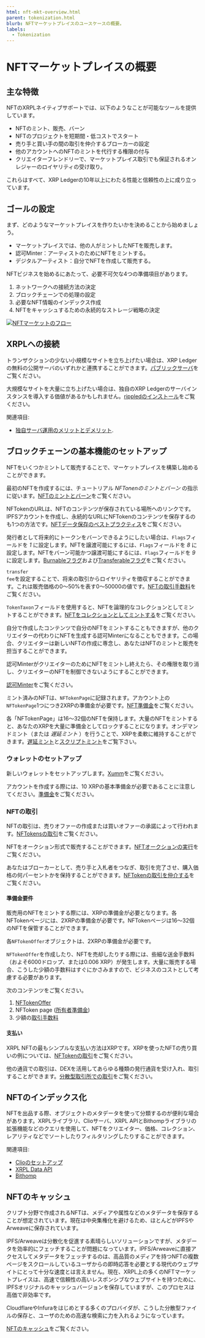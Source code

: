```yaml
---
html: nft-mkt-overview.html
parent: tokenization.html
blurb: NFTマーケットプレイスのユースケースの概要。
labels:
  - Tokenization
---
```

# NFTマーケットプレイスの概要


## 主な特徴

NFTのXRPLネイティブサポートでは、以下のようなことが可能なツールを提供しています。

- NFTのミント、販売、バーン
- NFTのプロジェクトを短期間・低コストでスタート
- 売り手と買い手の間の取引を仲介するブローカーの設定
- 他のアカウントへのNFTのミントを代行する権限の付与
- クリエイターフレンドリーで、マーケットプレイス取引でも保証されるオンレジャーのロイヤリティの受け取り。

これらはすべて、XRP Ledgerの10年以上にわたる性能と信頼性の上に成り立っています。

## ゴールの設定

まず、どのようなマーケットプレイスを作りたいかを決めることから始めましょう。

- マーケットプレイスでは、他の人がミントしたNFTを販売します。
- 認可Minter：アーティストのためにNFTをミントする。
- デジタルアーティスト：自分でNFTを作成して販売する。

NFTビジネスを始めるにあたって、必要不可欠な4つの準備項目があります。

1. ネットワークへの接続方法の決定
2. ブロックチェーンでの処理の設定
3. 必要なNFT情報のインデックス作成
4. NFTをキャッシュするための永続的なストレージ戦略の決定

[![NFTマーケットのフロー](img/nft-mkt-overview.png "NFTマーケットのフロー")](img/nft-mkt-overview.png)

## XRPLへの接続

トランザクションの少ない小規模なサイトを立ち上げたい場合は、XRP Ledgerの無料の公開サーバのいずれかと連携することができます。[パブリックサーバ](public-servers.html)をご覧ください。

大規模なサイトを大量に立ち上げたい場合は、独自のXRP Ledgerのサーバインスタンスを導入する価値があるかもしれません。[rippledのインストール](install-rippled.html)をご覧ください。

関連項目:

* [独自サーバ運用のメリットとデメリット](networks-and-servers.html#reasons-to-run-your-own-server).

## ブロックチェーンの基本機能のセットアップ

NFTをいくつかミントして販売することで、マーケットプレイスを構築し始めることができます。

最初のNFTを作成するには、チュートリアル _NFTonenのミントとバーン_ の指示に従います。[NFTのミントとバーン](mint-and-burn-nfts-using-javascript.html)をご覧ください。

NFTokenのURLは、NFTのコンテンツが保存されている場所へのリンクです。IPFSアカウントを作成し、永続的なURLにNFTokenのコンテンツを保存するのも1つの方法です。[NFTデータ保存のベストプラクティス](https://docs.ipfs.io/how-to/best-practices-for-nft-data)をご覧ください。

発行者として将来的にトークンをバーンできるようにしたい場合は、`Flags`フィールドを _1_ に設定します。NFTを譲渡可能にするには、`Flags`フィールドを _8_ に設定します。NFTをバーン可能かつ譲渡可能にするには、`Flags`フィールドを _9_ に設定します。[Burnableフラグ](nftoken.html#nftoken-flags)および[Transferableフラグ](nftoken.html#nftoken-flags)をご覧ください。

<code>transfer fee</code>を設定することで、将来の取引からロイヤリティを徴収することができます。これは販売価格の0～50%を表す0～50000の値です。[NFTの取引手数料](nftoken.html#transferfee)をご覧ください。

`TokenTaxon`フィールドを使用すると、NFTを論理的なコレクションとしてミントすることができます。[NFTをコレクションとしてミントする](nft-collections.html)をご覧ください。

自分で作成したコンテンツで自分のNFTをミントすることもできますが、他のクリエイターの代わりにNFTを生成する認可Minterになることもできます。この場合、クリエイターは新しいNFTの作成に専念し、あなたはNFTのミントと販売を担当することができます。

認可MinterがクリエイターのためにNFTをミントし終えたら、その権限を取り消し、クリエイターのNFTを制御できないようにすることができます。

[認可Minter](nftoken-authorized-minting.html)をご覧ください。

ミント済みのNFTは、`NFTokenPage`に記録されます。アカウント上の`NFTokenPage`1つにつき2XRPの準備金が必要です。[NFT準備金](nft-reserve-requirements.html)をご覧ください。

各「NFTokenPage」は16～32個のNFTを保持します。大量のNFTをミントすると、あなたのXRPを大量に準備金としてロックすることになります。オンデマンドミント（または _遅延ミント_ ）を行うことで、XRPを柔軟に維持することができます。[遅延ミント](nftoken-batch-minting.html#mint-on-demand-lazy-minting)と[スクリプトミント](nftoken-batch-minting.html#scripted-minting)をご覧下さい。


### ウォレットのセットアップ

新しいウォレットをセットアップします。[Xumm](https://xumm.app/)をご覧ください。

アカウントを作成する際には、10 XRPの基本準備金が必要であることに注意してください。[準備金](reserves.html#base-reserve-and-owner-reserve)をご覧ください。

### NFTの取引

NFTの取引は、売りオファーの作成または買いオファーの承諾によって行われます。[NFTokensの取引](transfer-nfts-using-javascript.html)をご覧ください。

NFTをオークション形式で販売することができます。[NFTオークションの実行](nftoken-auctions.html)をご覧ください。

あなたはブローカーとして、売り手と入札者をつなぎ、取引を完了させ、購入価格の何パーセントかを保持することができます。[NFTokenの取引を仲介する](broker-an-nft-sale-using-javascript.html)をご覧ください。

#### 準備金要件

販売用のNFTをミントする際には、XRPの準備金が必要となります。各NFTokenページには、2XRPの準備金が必要です。NFTokenページは16～32個のNFTを保管することができます。

各`NFTokenOffer`オブジェクトは、2XRPの準備金が必要です。

`NFTokenOffer`を作成したり、NFTを売却したりする際には、些細な送金手数料（およそ6000ドロップ、または0.006 XRP）が発生します。大量に販売する場合、こうした少額の手数料はすぐにかさみますので、ビジネスのコストとして考慮する必要があります。

次のコンテンツをご覧ください。

1. [NFTokenOffer](nft-reserve-requirements.html#nftokenoffer-reserve)
2. NFToken page ([所有者準備金](nft-reserve-requirements.html#owner-reserve))
3. 少額の[取引手数料](transfer-fees.html)

#### 支払い

XRPL NFTの最もシンプルな支払い方法はXRPです。XRPを使ったNFTの売り買いの例については、[NFTokenの取引](transfer-nfts-using-javascript.html)をご覧ください。

他の通貨での取引は、DEXを活用してあらゆる種類の発行通貨を受け入れ、取引することができます。[分散型取引所での取引](trade-in-the-decentralized-exchange.html#trade-in-the-decentralized-exchange)をご覧ください。

<!-- 

- Fiat payment ([Cross-currency payments](cross-currency-payments.html))
- On-chain validation of completing transactions [No link- isn’t this just a cross-currency payment?] (Query after the transaction is completed.]
 -->

## NFTのインデックス化

NFTを出品する際、オブジェクトのメタデータを使って分類するのが便利な場合があります。XRPLライブラリ、Clioサーバ、XRPL APIとBithompライブラリの拡張機能などのクエリを使用して、NFTをクリエイター、価格、コレクション、レアリティなどでソートしたりフィルタリングしたりすることができます。

関連項目:

- [Clioのセットアップ](install-clio-on-ubuntu.html) 
- [XRPL Data API](https://api.xrpldata.com/docs/static/index.html#/)
- [Bithomp](https://docs.bithomp.com/#nft-xls-20)


<!-- 
Sorting and filtering [No link]
    Creator - nft_info (issuer field)
    Price - nft_sell_offer->offers->amount field)
    Popularity - ?
    Newly listed
    Collection - nft_info (token taxon field)
    XRP vs $ vs IOUs
Search [No link]
Featured NFTs [No link]
Supplement Information [No link]
    Rarity
    Floor price
    History
        Number of owners
        Price History
 -->

## NFTのキャッシュ
<!-- 

Image optimization for web experience [No link]

 -->
クリプト分野で作成されるNFTは、メディアや属性などのメタデータを保存することが想定されています。現在は中央集権化を避けるため、ほとんどがIPFSやArweaveに保存されています。

<!--  We can't use this example.
See  [HERE](https://xrp.cafe/nft/00081770CCE71D9E7BD07E3A771C7619DA982D62CD37325A99B664A500000209)) -->

IPFS/Arweaveは分散化を促進する素晴らしいソリューションですが、メタデータを効率的にフェッチすることが問題になっています。IPFS/Arweaveに直接アクセスしてメタデータをフェッチするのは、高品質のメディアを持つNFTの複数ページをスクロールしているユーザからの即時応答を必要とする現代のウェブサイトにとって十分な速度とは言えません。現在、XRPL上の多くのNFTマーケットプレイスは、高速で信頼性の高いレスポンシブなウェブサイトを持つために、IPFSオリジナルのキャッシュバージョンを保存していますが、このプロセスは高価で非効率です。

CloudflareやInfuraをはじめとする多くのプロバイダが、こうした分散型ファイルの保存と、ユーザのための高速な検索に力を入れるようになっています。

[NFTのキャッシュ](nftoken.html#nftoken-データとメタデータの取得)をご覧ください。

<!-- 
You can also consider a solution such as Pinata. [https://drive.google.com/file/d/14wuulkvjVjtGlUJj0ppaJ4Sziyp5WFGA/view?usp=sharing](https://drive.google.com/file/d/14wuulkvjVjtGlUJj0ppaJ4Sziyp5WFGA/view?usp=sharing) 

We can derive inspiration for the need of caching and point to some of their docs 
[https://docs.pinata.cloud/gateways](https://docs.pinata.cloud/gateways) 
 -->


